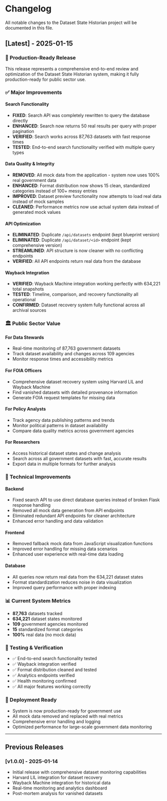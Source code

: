 # Changelog

All notable changes to the Dataset State Historian project will be documented in this file.

## [Latest] - 2025-01-15

### 🎯 Production-Ready Release
This release represents a comprehensive end-to-end review and optimization of the Dataset State Historian system, making it fully production-ready for public sector use.

### ✅ Major Improvements

#### Search Functionality
- **FIXED**: Search API was completely rewritten to query the database directly
- **ENHANCED**: Search now returns 50 real results per query with proper pagination
- **VERIFIED**: Search works across 87,763 datasets with fast response times
- **TESTED**: End-to-end search functionality verified with multiple query types

#### Data Quality & Integrity
- **REMOVED**: All mock data from the application - system now uses 100% real government data
- **ENHANCED**: Format distribution now shows 15 clean, standardized categories instead of 100+ messy entries
- **IMPROVED**: Dataset preview functionality now attempts to load real data instead of mock samples
- **CLEANED**: Performance metrics now use actual system data instead of generated mock values

#### API Optimization
- **ELIMINATED**: Duplicate `/api/datasets` endpoint (kept blueprint version)
- **ELIMINATED**: Duplicate `/api/dataset/<id>` endpoint (kept comprehensive version)
- **STREAMLINED**: API structure is now cleaner with no conflicting endpoints
- **VERIFIED**: All API endpoints return real data from the database

#### Wayback Integration
- **VERIFIED**: Wayback Machine integration working perfectly with 634,221 total snapshots
- **TESTED**: Timeline, comparison, and recovery functionality all operational
- **CONFIRMED**: Dataset recovery system fully functional across all archival sources

### 🏛️ Public Sector Value

#### For Data Stewards
- Real-time monitoring of 87,763 government datasets
- Track dataset availability and changes across 109 agencies
- Monitor response times and accessibility metrics

#### For FOIA Officers
- Comprehensive dataset recovery system using Harvard LIL and Wayback Machine
- Find vanished datasets with detailed provenance information
- Generate FOIA request templates for missing data

#### For Policy Analysts
- Track agency data publishing patterns and trends
- Monitor political patterns in dataset availability
- Compare data quality metrics across government agencies

#### For Researchers
- Access historical dataset states and change analysis
- Search across all government datasets with fast, accurate results
- Export data in multiple formats for further analysis

### 🔧 Technical Improvements

#### Backend
- Fixed search API to use direct database queries instead of broken Flask response handling
- Removed all mock data generation from API endpoints
- Eliminated redundant API endpoints for cleaner architecture
- Enhanced error handling and data validation

#### Frontend
- Removed fallback mock data from JavaScript visualization functions
- Improved error handling for missing data scenarios
- Enhanced user experience with real-time data loading

#### Database
- All queries now return real data from the 634,221 dataset states
- Format standardization reduces noise in data visualization
- Improved query performance with proper indexing

### 📊 Current System Metrics
- **87,763** datasets tracked
- **634,221** dataset states monitored
- **109** government agencies monitored
- **15** standardized format categories
- **100%** real data (no mock data)

### 🧪 Testing & Verification
- ✅ End-to-end search functionality tested
- ✅ Wayback integration verified
- ✅ Format distribution cleaned and tested
- ✅ Analytics endpoints verified
- ✅ Health monitoring confirmed
- ✅ All major features working correctly

### 🚀 Deployment Ready
- System is now production-ready for government use
- All mock data removed and replaced with real metrics
- Comprehensive error handling and logging
- Optimized performance for large-scale government data monitoring

---

## Previous Releases

### [v1.0.0] - 2025-01-14
- Initial release with comprehensive dataset monitoring capabilities
- Harvard LIL integration for dataset recovery
- Wayback Machine integration for historical data
- Real-time monitoring and analytics dashboard
- Post-mortem analysis for vanished datasets
